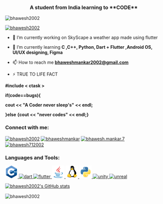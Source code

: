 <h3 align="center">A student from India learning to **CODE**</h3>

<p align="left"> <img src="https://komarev.com/ghpvc/?username=bhawesh2002&label=Profile%20views&color=0e75b6&style=flat" alt="bhawesh2002" /> </p>

<p align="left"> <a href="https://github.com/ryo-ma/github-profile-trophy"><img src="https://github-profile-trophy.vercel.app/?username=bhawesh2002" alt="bhawesh2002" /></a> </p>


- 🔭 I’m currently working on SkyScape a weather app made using flutter

- 🌱 I’m currently learning **C ,C++, Python, Dart + Flutter ,Android OS, UI/UX designing, Figma**

- 📫 How to reach me **bhaweshmankar2002@gmail.com**

- ⚡ TRUE TO LIFE FACT 

 **#include < ctask >**

 **if(code==bugs){**
 
 **cout << "A Coder never sleep's" << endl;**
 
 **}else**
 **{cout << "never codes" << endl;}**

<h3 align="left">Connect with me:</h3>
<p align="left">
<a href="https://dev.to/bhawesh2002" target="blank"><img align="center" src="https://raw.githubusercontent.com/rahuldkjain/github-profile-readme-generator/master/src/images/icons/Social/devto.svg" alt="bhawesh2002" height="30" width="40" /></a>
<a href="https://twitter.com/bhaweshmankar" target="blank"><img align="center" src="https://raw.githubusercontent.com/rahuldkjain/github-profile-readme-generator/master/src/images/icons/Social/twitter.svg" alt="bhaweshmankar" height="30" width="40" /></a>
<a href="https://fb.com/bhawesh.mankar.7" target="blank"><img align="center" src="https://raw.githubusercontent.com/rahuldkjain/github-profile-readme-generator/master/src/images/icons/Social/facebook.svg" alt="bhawesh.mankar.7" height="30" width="40" /></a>
<a href="https://instagram.com/bhawesh712002" target="blank"><img align="center" src="https://raw.githubusercontent.com/rahuldkjain/github-profile-readme-generator/master/src/images/icons/Social/instagram.svg" alt="bhawesh712002" height="30" width="40" /></a>
</p>

<h3 align="left">Languages and Tools:</h3>
<p align="left"> <a href="https://www.w3schools.com/cpp/" target="_blank" rel="noreferrer"> <img src="https://raw.githubusercontent.com/devicons/devicon/master/icons/cplusplus/cplusplus-original.svg" alt="cplusplus" width="40" height="40"/> </a> <a href="https://dart.dev" target="_blank" rel="noreferrer"> <img src="https://www.vectorlogo.zone/logos/dartlang/dartlang-icon.svg" alt="dart" width="40" height="40"/> </a> <a href="https://flutter.dev" target="_blank" rel="noreferrer"> <img src="https://www.vectorlogo.zone/logos/flutterio/flutterio-icon.svg" alt="flutter" width="40" height="40"/> </a> <a href="https://www.java.com" target="_blank" rel="noreferrer"> <img src="https://raw.githubusercontent.com/devicons/devicon/master/icons/java/java-original.svg" alt="java" width="40" height="40"/> </a> <a href="https://www.linux.org/" target="_blank" rel="noreferrer"> <img src="https://raw.githubusercontent.com/devicons/devicon/master/icons/linux/linux-original.svg" alt="linux" width="40" height="40"/> </a> <a href="https://www.python.org" target="_blank" rel="noreferrer"> <img src="https://raw.githubusercontent.com/devicons/devicon/master/icons/python/python-original.svg" alt="python" width="40" height="40"/> </a> <a href="https://unity.com/" target="_blank" rel="noreferrer"> <img src="https://www.vectorlogo.zone/logos/unity3d/unity3d-icon.svg" alt="unity" width="40" height="40"/> </a> <a href="https://unrealengine.com/" target="_blank" rel="noreferrer"> <img src="https://raw.githubusercontent.com/kenangundogan/fontisto/036b7eca71aab1bef8e6a0518f7329f13ed62f6b/icons/svg/brand/unreal-engine.svg" alt="unreal" width="40" height="40"/> </a> </p>

<a href="https://quine.sh/profile/bhawesh2002"><img src="https://stats.quine.sh/bhawesh2002/github" alt="bhawesh2002's GitHub stats" width="840px"></a>

<p><img align="center" src="https://github-readme-streak-stats.herokuapp.com/?user=bhawesh2002&" alt="bhawesh2002" /></p>
